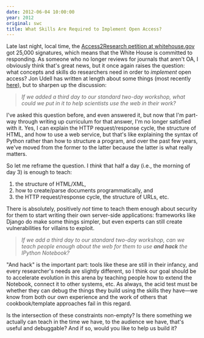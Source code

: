 ```yaml
---
date: 2012-06-04 10:00:00
year: 2012
original: swc
title: What Skills Are Required to Implement Open Access?
---
```

<p>Late last night, local time, the <a href="https://wwws.whitehouse.gov/petitions/!/petition/require-free-access-over-internet-scientific-journal-articles-arising-taxpayer-funded-research/wDX82FLQ">Access2Research petition at whitehouse.gov</a> got 25,000 signatures, which means that the White House is committed to responding. As someone who no longer reviews for journals that aren't OA, I obviously think that's great news, but it once again raises the question: what concepts and skills do researchers need in order to <em>implement</em> open access?  Jon Udell has written at length about some things (most recently <a href="http://www.wired.com/cloudline/2012/06/calendars-in-the-cloud/">here</a>), but to sharpen up the discussion:</p>
<blockquote><p><em>If we added a third day to our standard two-day workshop, what could we put in it to help scientists use the web in their work?</em></p></blockquote>
<p>I've asked this question before, and even answered it, but now that I'm part-way through writing up curriculum for that answer, I'm no longer satisfied with it. Yes, I can explain the HTTP request/response cycle, the structure of HTML, and how to use a web service, but that's like explaining the syntax of Python rather than how to structure a program, and over the past few years, we've moved from the former to the latter because the latter is what really matters.</p>
<p>So let me reframe the question. I <em>think </em>that half a day (i.e., the morning of day 3) is enough to teach:</p>
<ol>
<li>the structure of HTML/XML,</li>
<li>how to create/parse documents programmatically, and</li>
<li>the HTTP request/response cycle, the structure of URLs, etc.</li>
</ol>
<p>There is absolutely, positively <em>not</em> time to teach them enough about security for them to start writing their own server-side applications: frameworks like Django do make some things simpler, but even experts can still create vulnerabilities for villains to exploit.</p>
<blockquote><p><em>If we add a third day to our standard two-day workshop, can we teach people enough about the web for them to use <strong>and hack</strong> the IPython Notebook?</em></p></blockquote>
<p><em></em>"And hack" is the important part: tools like these are still in their infancy, and every researcher's needs are slightly different, so I think our goal should be to accelerate evolution in this arena by teaching people how to extend the Notebook, connect it to other systems, etc. As always, the acid test must be whether they can debug the things they build using the skills they have&mdash;we know from both our own experience and the work of others that cookbook/template approaches fail in this regard.</p>
<p>Is the intersection of these constraints non-empty?  Is there something we actually can teach in the time we have, to the audience we have, that's useful and debuggable? And if so, would you like to help us build it?</p>
